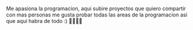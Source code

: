 <!---
DropDevv/DropDevv is a ✨ special ✨ repository because its `README.md` (this file) appears on your GitHub profile.
You can click the Preview link to take a look at your changes.
--->

Me apasiona la programacion, aqui subire proyectos que quiero compartir con mas personas me gusta probar todas las areas de la programacion asi que aqui habra de todo :) 👨‍💻👨‍💻
